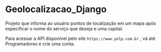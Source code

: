 # Geolocalizacao_Django
Projeto que informa ao usuário pontos de localização em um mapa após especificar o nome do serviço que deseja e uma capital.

Para acessar a API disponível pelo site `https://www.yelp.com.br` , vá até Programadores e crie uma conta.
 
